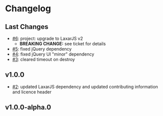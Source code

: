 # Changelog

## Last Changes

- [#6](https://github.com/LaxarJS/ax-accordion-control/issues/6): project: upgrade to LaxarJS v2
    + **BREAKING CHANGE:** see ticket for details
- [#5](https://github.com/LaxarJS/ax-accordion-control/issues/5): fixed jQuery dependency
- [#4](https://github.com/LaxarJS/ax-accordion-control/issues/4): fixed jQuery UI "minor" dependency
- [#3](https://github.com/LaxarJS/ax-accordion-control/issues/3): cleared timeout on destroy


## v1.0.0

- [#2](https://github.com/LaxarJS/ax-accordion-control/issues/2): updated LaxarJS dependency and updated contributing information and licence header


## v1.0.0-alpha.0
